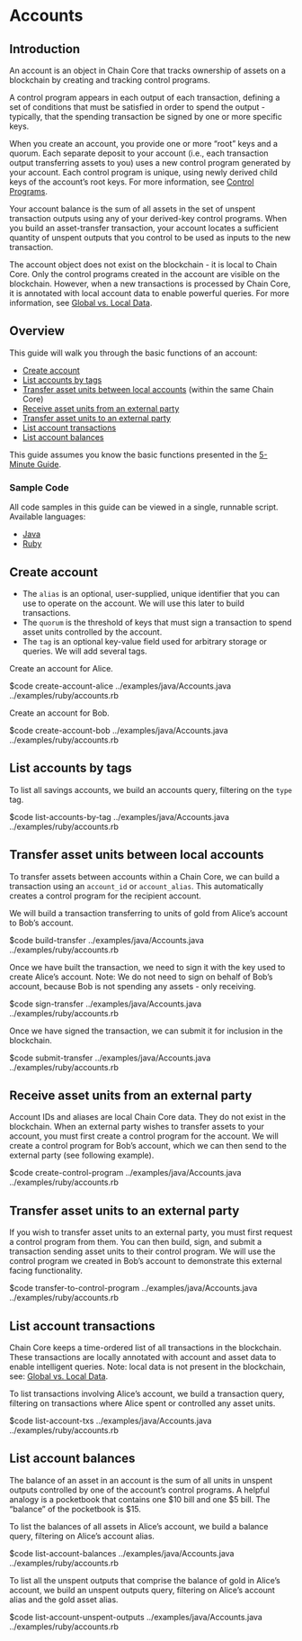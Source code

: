 # Accounts

## Introduction

An account is an object in Chain Core that tracks ownership of assets on a blockchain by creating and tracking control programs.

A control program appears in each output of each transaction, defining a set of conditions that must be satisfied in order to spend the output - typically, that the spending transaction be signed by one or more specific keys.

When you create an account, you provide one or more “root” keys and a quorum. Each separate deposit to your account (i.e., each transaction output transferring assets to you) uses a new control program generated by your account. Each control program is unique, using newly derived child keys of the account’s root keys. For more information, see [Control Programs](control-programs.md#account-control-programs).

Your account balance is the sum of all assets in the set of unspent transaction outputs using any of your derived-key control programs. When you build an asset-transfer transaction, your account locates a sufficient quantity of unspent outputs that you control to be used as inputs to the new transaction.

The account object does not exist on the blockchain - it is local to Chain Core. Only the control programs created in the account are visible on the blockchain. However, when a new transactions is processed by Chain Core, it is annotated with local account data to enable powerful queries. For more information, see [Global vs. Local Data](../learn-more/global-vs-local-data.md).

## Overview

This guide will walk you through the basic functions of an account:

* [Create account](#create-account)
* [List accounts by tags](#list-accounts-by-tags)
* [Transfer asset units between local accounts](#transfer-asset-units-between-local-accounts) (within the same Chain Core)
* [Receive asset units from an external party](#receive-asset-units-from-an-external-party)
* [Transfer asset units to an external party](#transfer-asset-units-to-an-external-party)
* [List account transactions](#list-account-transactions)
* [List account balances](#list-account-balances)

This guide assumes you know the basic functions presented in the [5-Minute Guide](../get-started/five-minute-guide.md).

### Sample Code

All code samples in this guide can be viewed in a single, runnable script. Available languages:

- [Java](../examples/java/Accounts.java)
- [Ruby](../examples/ruby/accounts.rb)

## Create account

* The `alias` is an optional, user-supplied, unique identifier that you can use to operate on the account. We will use this later to build transactions.
* The `quorum` is the threshold of keys that must sign a transaction to spend asset units controlled by the account.
* The `tag` is an optional key-value field used for arbitrary storage or queries. We will add several tags.

Create an account for Alice.

$code create-account-alice ../examples/java/Accounts.java ../examples/ruby/accounts.rb

Create an account for Bob.

$code create-account-bob ../examples/java/Accounts.java ../examples/ruby/accounts.rb

## List accounts by tags

To list all savings accounts, we build an accounts query, filtering on the `type` tag.

$code list-accounts-by-tag ../examples/java/Accounts.java ../examples/ruby/accounts.rb

## Transfer asset units between local accounts

To transfer assets between accounts within a Chain Core, we can build a transaction using an `account_id` or `account_alias`. This automatically creates a control program for the recipient account.

We will build a transaction transferring to units of gold from Alice’s account to Bob’s account.

$code build-transfer ../examples/java/Accounts.java ../examples/ruby/accounts.rb

Once we have built the transaction, we need to sign it with the key used to create Alice’s account. Note: We do not need to sign on behalf of Bob’s account, because Bob is not spending any assets - only receiving.

$code sign-transfer ../examples/java/Accounts.java ../examples/ruby/accounts.rb

Once we have signed the transaction, we can submit it for inclusion in the blockchain.

$code submit-transfer ../examples/java/Accounts.java ../examples/ruby/accounts.rb

## Receive asset units from an external party

Account IDs and aliases are local Chain Core data. They do not exist in the blockchain. When an external party wishes to transfer assets to your account, you must first create a control program for the account. We will create a control program for Bob’s account, which we can then send to the external party (see following example).

$code create-control-program ../examples/java/Accounts.java ../examples/ruby/accounts.rb

## Transfer asset units to an external party

If you wish to transfer asset units to an external party, you must first request a control program from them. You can then build, sign, and submit a transaction sending asset units to their control program. We will use the control program we created in Bob’s account to demonstrate this external facing functionality.

$code transfer-to-control-program ../examples/java/Accounts.java ../examples/ruby/accounts.rb

## List account transactions

Chain Core keeps a time-ordered list of all transactions in the blockchain. These transactions are locally annotated with account and asset data to enable intelligent queries. Note: local data is not present in the blockchain, see: [Global vs. Local Data](../learn-more/global-vs-local-data.md).

To list transactions involving Alice’s account, we build a transaction query, filtering on transactions where Alice spent or controlled any asset units.

$code list-account-txs ../examples/java/Accounts.java ../examples/ruby/accounts.rb

## List account balances

The balance of an asset in an account is the sum of all units in unspent outputs controlled by one of the account’s control programs. A helpful analogy is a pocketbook that contains one $10 bill and one $5 bill. The “balance” of the pocketbook is $15.

To list the balances of all assets in Alice’s account, we build a balance query, filtering on Alice’s account alias.

$code list-account-balances ../examples/java/Accounts.java ../examples/ruby/accounts.rb

To list all the unspent outputs that comprise the balance of gold in Alice’s account, we build an unspent outputs query, filtering on Alice’s account alias and the gold asset alias.

$code list-account-unspent-outputs ../examples/java/Accounts.java ../examples/ruby/accounts.rb
